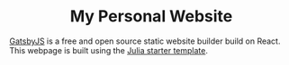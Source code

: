 <h1 align="center">
  My Personal Website
</h1>

[GatsbyJS](https://www.gatsbyjs.org/) is a free and open source static website builder build on React. This webpage is built using the [Julia starter template](https://github.com/niklasmtj/gatsby-starter-julia).
